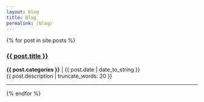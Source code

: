 ```yaml
---
layout: blog
title: Blog
permalink: /blog/
---
```

{% for post in site.posts %}
  <h3><a href="{{ post.url }}">
 {{ post.title }}
  </a></h3>
  <p>
  <strong>{{ post.categories }}</strong> | {{ post.date | date_to_string }}
  <br>
  {{ post.description | truncate_words: 20 }}
</p>
<hr>
  {% endfor %}
